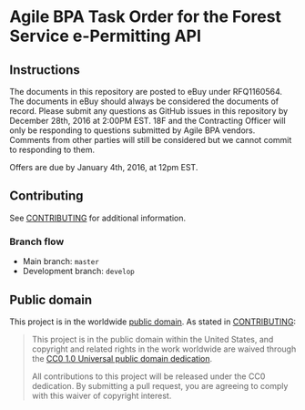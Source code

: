 # Agile BPA Task Order for the Forest Service e-Permitting API 

## Instructions

The documents in this repository are posted to eBuy under RFQ1160564. The documents in eBuy should always be considered the documents of record. Please submit any questions as GitHub issues in this repository by December 28th, 2016 at 2:00PM EST. 18F and the Contracting Officer will only be responding to questions submitted by Agile BPA vendors. Comments from other parties will still be considered but we cannot commit to responding to them.

Offers are due by January 4th, 2016, at 12pm EST.

## Contributing

See [CONTRIBUTING](CONTRIBUTING.md) for additional information.

### Branch flow

- Main branch: `master`
- Development branch: `develop`

## Public domain

This project is in the worldwide [public domain](LICENSE.md). As stated in [CONTRIBUTING](CONTRIBUTING.md):

> This project is in the public domain within the United States, and copyright and related rights in the work worldwide are waived through the [CC0 1.0 Universal public domain dedication](https://creativecommons.org/publicdomain/zero/1.0/).
>
> All contributions to this project will be released under the CC0 dedication. By submitting a pull request, you are agreeing to comply with this waiver of copyright interest.
